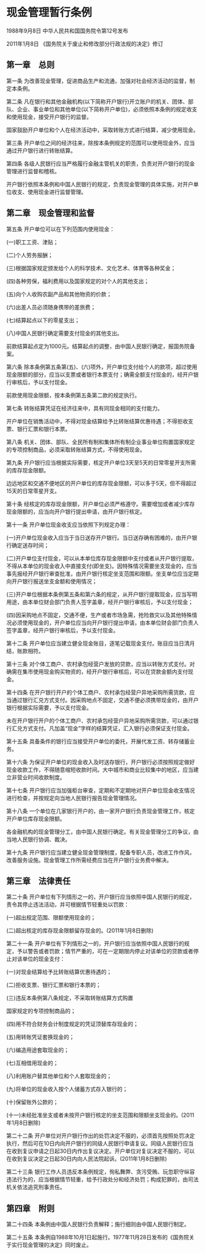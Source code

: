 # 现金管理暂行条例

1988年9月8日 中华人民共和国国务院令第12号发布

2011年1月8日 《国务院关于废止和修改部分行政法规的决定》修订

<!-- INFO END -->

## 第一章　总则

第一条 为改善现金管理，促进商品生产和流通，加强对社会经济活动的监督，制定本条例。

第二条 凡在银行和其他金融机构(以下简称开户银行)开立账户的机关、团体、部队、企业、事业单位和其他单位(以下简称开户单位)，必须依照本条例的规定收支和使用现金，接受开户银行的监督。

国家鼓励开户单位和个人在经济活动中，采取转账方式进行结算，减少使用现金。

第三条 开户单位之间的经济往来，除按本条例规定的范围可以使用现金外，应当通过开户银行进行转账结算。

第四条 各级人民银行应当严格履行金融主管机关的职责，负责对开户银行的现金管理进行监督和稽核。

开户银行依照本条例和中国人民银行的规定，负责现金管理的具体实施，对开户单位收支、使用现金进行监督管理。

## 第二章　现金管理和监督

第五条 开户单位可以在下列范围内使用现金：

(一)职工工资、津贴；

(二)个人劳务报酬；

(三)根据国家规定颁发给个人的科学技术、文化艺术、体育等各种奖金；

(四)各种劳保，福利费用以及国家规定的对个人的其他支出；

(五)向个人收购农副产品和其他物资的价款；

(六)出差人员必须随身携带的差旅费；

(七)结算起点以下的零星支出；

(八)中国人民银行确定需要支付现金的其他支出。

前款结算起点定为1000元。结算起点的调整，由中国人民银行确定，报国务院备案。

第六条 除本条例第五条第(五)、(六)项外，开户单位支付给个人的款项，超过使用现金限额的部分，应当以支票或者银行本票支付；确需全额支付现金的，经开户银行审核后，予以支付现金。

前款使用现金限额，按本条例第五条第二款的规定执行。

第七条 转账结算凭证在经济往来中，具有同现金相同的支付能力。

开户单位在销售活动中，不得对现金结算给予比转账结算优惠待遇；不得拒收支票、银行汇票和银行本票。

第八条 机关、团体、部队、全民所有制和集体所有制企业事业单位购置国家规定的专项控制商品，必须采取转账结算方式，不得使用现金。

第九条 开户银行应当根据实际需要，核定开户单位3天至5天的日常零星开支所需的库存现金限额。

边远地区和交通不便地区的开户单位的库存现金限额，可以多于5天，但不得超过15天的日常零星开支。

第十条 经核定的库存现金限额，开户单位必须严格遵守。需要增加或者减少库存现金限额的，应当向开户银行提出申请，由开户银行核定。

第十一条 开户单位现金收支应当依照下列规定办理：

(一)开户单位现金收入应当于当日送存开户银行。当日送存确有困难的，由开户银行确定送存时间；

(二)开户单位支付现金，可以从本单位库存现金限额中支付或者从开户银行提取，不得从本单位的现金收入中直接支付(即坐支)。因特殊情况需要坐支现金的，应当事先报经开户银行审查批准，由开户银行核定坐支范围和限额。坐支单位应当定期向开户银行报送坐支金额和使用情况；

(三)开户单位根据本条例第五条和第六条的规定，从开户银行提取现金，应当写明用途，由本单位财会部门负责人签字盖章，经开户银行审核后，予以支付现金；

(四)因采购地点不固定，交通不便，生产或者市场急需，抢险救灾以及其他特殊情况必须使用现金的，开户单位应当向开户银行提出申请，由本单位财会部门负责人签字盖章，经开户银行审核后，予以支付现金。

第十二条 开户单位应当建立健全现金账目，逐笔记载现金支付。账目应当日清月结，账款相符。

第十三条 对个体工商户、农村承包经营户发放的贷款，应当以转账方式支付。对确需在集市使用现金购买物资的，经开户银行审核后，可以在贷款金额内支付现金。

第十四条 在开户银行开户的个体工商户、农村承包经营户异地采购所需货款，应当通过银行汇兑方式支付。因采购地点不固定，交通不便必须携带现金的，由开户银行根据实际需要，予以支付现金。

未在开户银行开户的个体工商户、农村承包经营户异地采购所需货款，可以通过银行汇兑方式支付。凡加盖“现金”字样的结算凭证，汇入银行必须保证支付现金。

第十五条 具备条件的银行应当接受开户单位的委托，开展代发工资、转存储蓄业务。

第十六条 为保证开户单位的现金收入及时送存银行，开户银行必须按照规定做好现金收款工作，不得随意缩短收款时间。大中城市和商业比较集中的地区，应当建立非营业时间收款制度。

第十七条 开户银行应当加强柜台审查，定期和不定期地对开户单位现金收支情况进行检查，并按规定向当地人民银行报告现金管理情况。

第十八条 一个单位在几家银行开户的，由一家开户银行负责现金管理工作，核定开户单位库存现金限额。

各金融机构的现金管理分工，由中国人民银行确定。有关现金管理分工的争议，由当地人民银行协调、裁决。

第十九条 开户银行应当建立健全现金管理制度，配备专职人员，改进工作作风，改善服务设施。现金管理工作所需经费应当在开户银行业务费中解决。

## 第三章　法律责任

第二十条 开户单位有下列情形之一的，开户银行应当依照中国人民银行的规定，责令其停止违法活动，并可根据情节轻重处以罚款：

(一)超出规定范围、限额使用现金的；

(二)超出核定的库存现金限额留存现金的。(2011年1月8日删除)

第二十一条 开户单位有下列情形之一的，开户银行应当依照中国人民银行的规定，予以警告或者罚款；情节严重的，可在一定期限内停止对该单位的贷款或者停止对该单位的现金支付：

(一)对现金结算给予比转账结算优惠待遇的；

(二)拒收支票、银行汇票和银行本票的；

(三)违反本条例第八条规定，不采取转账结算方式购置

国家规定的专项控制商品的；

(四)用不符合财务会计制度规定的凭证顶替库存现金的；

(五)用转账凭证套换现金的；

(六)编造用途套取现金的；

(七)互相借用现金的；

(八)利用账户替其他单位和个人套取现金的；

(九)将单位的现金收入按个人储蓄方式存入银行的；

(十)保留账外公款的；

(十一)未经批准坐支或者未按开户银行核定的坐支范围和限额坐支现金的。(2011年1月8日删除)

第二十二条 开户单位对开户银行作出的处罚决定不服的，必须首先按照处罚决定执行，然后可在10日内向开户银行的同级人民银行申请复议。同级人民银行应当在收到复议申请之日起30日内作出复议决定。开户单位对复议决定不服的，可以在收到复议决定之日起30日内向人民法院起诉。(2011年1月8日删除)

第二十三条 银行工作人员违反本条例规定，徇私舞弊、贪污受贿、玩忽职守纵容违法行为的，应当根据情节轻重，给予行政处分和经济处罚；构成犯罪的，由司法机关依法追究刑事责任。

## 第四章　附则

第二十四条 本条例由中国人民银行负责解释；施行细则由中国人民银行制定。

第二十五条 本条例自1988年10月1日起施行。1977年11月28日发布的《国务院关于实行现金管理的决定》同时废止。